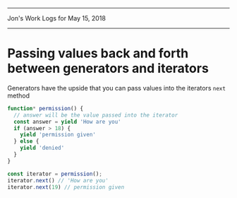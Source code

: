 *****************************************************************

Jon's Work Logs for May 15, 2018

*****************************************************************

# Passing values back and forth between generators and iterators

Generators have the upside that you can pass values into the iterators `next` method

```js
function* permission() {
  // answer will be the value passed into the iterator
  const answer = yield 'How are you'
  if (answer > 18) {
    yield 'permission given'
  } else {
    yield 'denied'
  }
}

const iterator = permission();
iterator.next() // 'How are you'
iterator.next(19) // permission given
```
